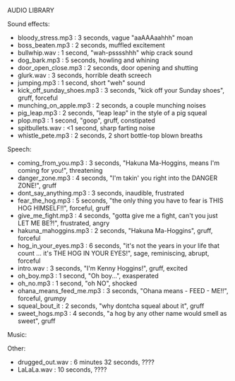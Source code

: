 AUDIO LIBRARY

Sound effects:
* bloody_stress.mp3 : 3 seconds, vague "aaAAAaahhh" moan
* boss_beaten.mp3 : 2 seconds, muffled excitement
* bullwhip.wav : 1 second, "wah-psssshhh" whip crack sound
* dog_bark.mp3 : 5 seconds, howling and whining
* door_open_close.mp3 : 2 seconds, door opening and shutting
* glurk.wav : 3 seconds, horrible death screech
* jumping.mp3 : 1 second, short "weh" sound
* kick_off_sunday_shoes.mp3 : 3 seconds, "kick off your Sunday shoes", gruff, forceful
* munching_on_apple.mp3 : 2 seconds, a couple munching noises
* pig_leap.mp3 : 2 seconds, "leap leap" in the style of a pig squeal
* plop.mp3 : 1 second, "goop", gruff, constipated
* spitbullets.wav : <1 second, sharp farting noise
* whistle_pete.mp3 : 2 seconds, 2 short bottle-top blown breaths

Speech:
* coming_from_you.mp3 : 3 seconds, "Hakuna Ma-Hoggins, means I'm coming for you!", threatening
* danger_zone.mp3 : 4 seconds, "I'm takin' you right into the DANGER ZONE!", gruff
* dont_say_anything.mp3 : 3 seconds, inaudible, frustrated
* fear_the_hog.mp3 : 5 seconds, "the only thing you have to fear is THIS HOG HIMSELF!!", forceful, gruff
* give_me_fight.mp3 : 4 seconds, "gotta give me a fight, can't you just LET ME BE?!", frustrated, angry
* hakuna_mahoggins.mp3 : 2 seconds, "Hakuna Ma-Hoggins", gruff, forceful
* hog_in_your_eyes.mp3 : 6 seconds, "it's not the years in your life that count ... it's THE HOG IN YOUR EYES!", sage, reminiscing, abrupt, forceful
* intro.wav : 3 seconds, "I'm Kenny Hoggins!", gruff, excited
* oh_boy.mp3 : 1 second, "Oh boy...", exasperated
* oh_no.mp3 : 1 second, "oh NO", shocked
* ohana_means_feed_me.mp3 : 3 seconds, "Ohana means - FEED - ME!!", forceful, grumpy
* squeal_bout_it : 2 seconds, "why dontcha squeal about it", gruff
* sweet_hogs.mp3 : 4 seconds, "a hog by any other name would smell as sweet", gruff

Music:

Other:
* drugged_out.wav : 6 minutes 32 seconds, ????
* LaLaLa.wav : 10 seconds, ????

